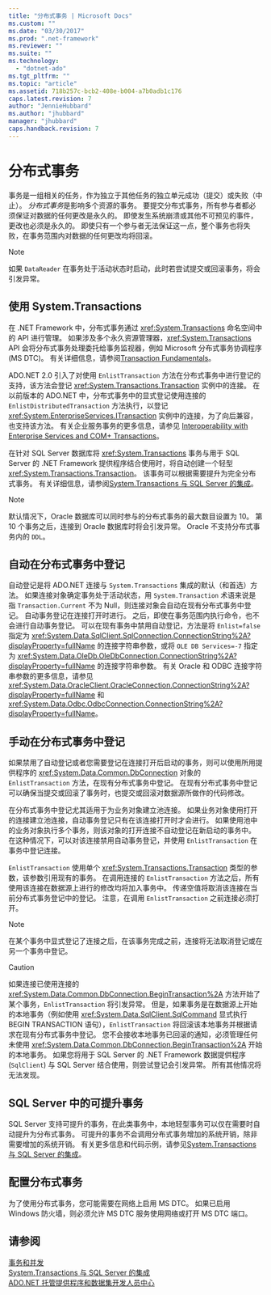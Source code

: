 ```yaml
---
title: "分布式事务 | Microsoft Docs"
ms.custom: ""
ms.date: "03/30/2017"
ms.prod: ".net-framework"
ms.reviewer: ""
ms.suite: ""
ms.technology: 
  - "dotnet-ado"
ms.tgt_pltfrm: ""
ms.topic: "article"
ms.assetid: 718b257c-bcb2-408e-b004-a7b0adb1c176
caps.latest.revision: 7
author: "JennieHubbard"
ms.author: "jhubbard"
manager: "jhubbard"
caps.handback.revision: 7
---
```

# 分布式事务
事务是一组相关的任务，作为独立于其他任务的独立单元成功（提交）或失败（中止）。  *分布式事务*是影响多个资源的事务。  要提交分布式事务，所有参与者都必须保证对数据的任何更改是永久的。  即使发生系统崩溃或其他不可预见的事件，更改也必须是永久的。  即使只有一个参与者无法保证这一点，整个事务也将失败，在事务范围内对数据的任何更改均将回滚。  
  
> [!NOTE]
>  如果 `DataReader` 在事务处于活动状态时启动，此时若尝试提交或回滚事务，将会引发异常。  
  
## 使用 System.Transactions  
 在 .NET Framework 中，分布式事务通过 <xref:System.Transactions> 命名空间中的 API 进行管理。  如果涉及多个永久资源管理器，<xref:System.Transactions> API 会将分布式事务处理委托给事务监视器，例如 Microsoft 分布式事务协调程序 \(MS DTC\)。  有关详细信息，请参阅[Transaction Fundamentals](http://msdn.microsoft.com/zh-cn/2a476b63-b94f-443f-992d-53943fdf4e5d)。  
  
 ADO.NET 2.0 引入了对使用 `EnlistTransaction` 方法在分布式事务中进行登记的支持，该方法会登记 <xref:System.Transactions.Transaction> 实例中的连接。  在以前版本的 ADO.NET 中，分布式事务中的显式登记使用连接的 `EnlistDistributedTransaction` 方法执行，以登记 <xref:System.EnterpriseServices.ITransaction> 实例中的连接，为了向后兼容，也支持该方法。  有关企业服务事务的更多信息，请参见 [Interoperability with Enterprise Services and COM\+ Transactions](http://msdn.microsoft.com/zh-cn/2e93b3c6-4d48-4b9b-82b2-7d5908a2c970)。  
  
 在针对 SQL Server 数据库将 <xref:System.Transactions> 事务与用于 SQL Server 的 .NET Framework 提供程序结合使用时，将自动创建一个轻型 <xref:System.Transactions.Transaction>。  该事务可以根据需要提升为完全分布式事务。  有关详细信息，请参阅[System.Transactions 与 SQL Server 的集成](../../../../docs/framework/data/adonet/system-transactions-integration-with-sql-server.md)。  
  
> [!NOTE]
>  默认情况下，Oracle 数据库可以同时参与的分布式事务的最大数目设置为 10。  第 10 个事务之后，连接到 Oracle 数据库时将会引发异常。  Oracle 不支持分布式事务内的 `DDL`。  
  
## 自动在分布式事务中登记  
 自动登记是将 ADO.NET 连接与 `System.Transactions` 集成的默认（和首选）方法。  如果连接对象确定事务处于活动状态，用 `System.Transaction` 术语来说是指 `Transaction.Current` 不为 Null，则连接对象会自动在现有分布式事务中登记。  自动事务登记在连接打开时进行。  之后，即使在事务范围内执行命令，也不会进行自动事务登记。  可以在现有事务中禁用自动登记，方法是将 `Enlist=false` 指定为 <xref:System.Data.SqlClient.SqlConnection.ConnectionString%2A?displayProperty=fullName> 的连接字符串参数，或将 `OLE DB Services=-7` 指定为 <xref:System.Data.OleDb.OleDbConnection.ConnectionString%2A?displayProperty=fullName> 的连接字符串参数。  有关 Oracle 和 ODBC 连接字符串参数的更多信息，请参见 <xref:System.Data.OracleClient.OracleConnection.ConnectionString%2A?displayProperty=fullName> 和 <xref:System.Data.Odbc.OdbcConnection.ConnectionString%2A?displayProperty=fullName>。  
  
## 手动在分布式事务中登记  
 如果禁用了自动登记或者您需要登记在连接打开后启动的事务，则可以使用所用提供程序的 <xref:System.Data.Common.DbConnection> 对象的 `EnlistTransaction` 方法，在现有分布式事务中登记。  在现有分布式事务中登记可以确保当提交或回滚了事务时，也提交或回滚对数据源所做作的代码修改。  
  
 在分布式事务中登记尤其适用于为业务对象建立池连接。  如果业务对象使用打开的连接建立池连接，自动事务登记只有在该连接打开时才会进行。  如果使用池中的业务对象执行多个事务，则该对象的打开连接不自动登记在新启动的事务中。  在这种情况下，可以对该连接禁用自动事务登记，并使用 `EnlistTransaction` 在事务中登记连接。  
  
 `EnlistTransaction`  使用单个 <xref:System.Transactions.Transaction> 类型的参数，该参数引用现有的事务。  在调用连接的 `EnlistTransaction` 方法之后，所有使用该连接在数据源上进行的修改均将加入事务中。  传递空值将取消该连接在当前分布式事务登记中的登记。  注意，在调用 `EnlistTransaction` 之前连接必须打开。  
  
> [!NOTE]
>  在某个事务中显式登记了连接之后，在该事务完成之前，连接将无法取消登记或在另一个事务中登记。  
  
> [!CAUTION]
>  如果连接已使用连接的 <xref:System.Data.Common.DbConnection.BeginTransaction%2A> 方法开始了某个事务，`EnlistTransaction` 将引发异常。  但是，如果事务是在数据源上开始的本地事务（例如使用 <xref:System.Data.SqlClient.SqlCommand> 显式执行 BEGIN TRANSACTION 语句），`EnlistTransaction` 将回滚该本地事务并根据请求在现有分布式事务中登记。  您不会接收本地事务已回滚的通知，必须管理任何未使用 <xref:System.Data.Common.DbConnection.BeginTransaction%2A> 开始的本地事务。  如果您将用于 SQL Server 的 .NET Framework 数据提供程序 \(`SqlClient`\) 与 SQL Server 结合使用，则尝试登记会引发异常。  所有其他情况将无法发现。  
  
## SQL Server 中的可提升事务  
 SQL Server 支持可提升的事务，在此类事务中，本地轻型事务可以仅在需要时自动提升为分布式事务。  可提升的事务不会调用分布式事务增加的系统开销，除非需要增加的系统开销。  有关更多信息和代码示例，请参见[System.Transactions 与 SQL Server 的集成](../../../../docs/framework/data/adonet/system-transactions-integration-with-sql-server.md)。  
  
## 配置分布式事务  
 为了使用分布式事务，您可能需要在网络上启用 MS DTC。  如果已启用 Windows 防火墙，则必须允许 MS DTC 服务使用网络或打开 MS DTC 端口。  
  
## 请参阅  
 [事务和并发](../../../../docs/framework/data/adonet/transactions-and-concurrency.md)   
 [System.Transactions 与 SQL Server 的集成](../../../../docs/framework/data/adonet/system-transactions-integration-with-sql-server.md)   
 [ADO.NET 托管提供程序和数据集开发人员中心](http://go.microsoft.com/fwlink/?LinkId=217917)